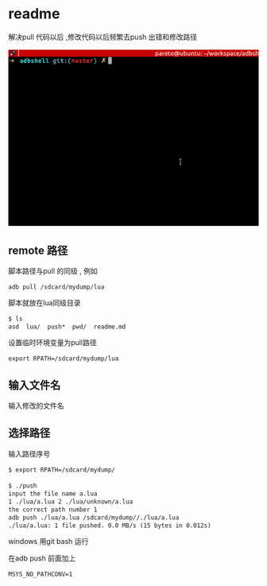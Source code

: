# readme

解决pull 代码以后 ,修改代码以后频繁去push 出错和修改路径



![效果图](res/wd.gif)


## remote 路径

脚本路径与pull 的同级 , 例如

```
adb pull /sdcard/mydump/lua
```

脚本就放在lua同级目录

```
$ ls
asd  lua/  push*  pwd/  readme.md
```

设置临时环境变量为pull路径

```
export RPATH=/sdcard/mydump/lua
```

## 输入文件名

输入修改的文件名

## 选择路径

输入路径序号

```
$ export RPATH=/sdcard/mydump/

$ ./push
input the file name a.lua
1 ./lua/a.lua 2 ./lua/unknown/a.lua
the correct path number 1
adb push ./lua/a.lua /sdcard/mydump//./lua/a.lua
./lua/a.lua: 1 file pushed. 0.0 MB/s (15 bytes in 0.012s)

```

windows 用git bash 运行

在adb push 前面加上

```
MSYS_NO_PATHCONV=1
```



